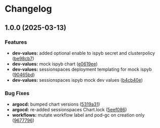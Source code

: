 # Changelog

## 1.0.0 (2025-03-13)


### Features

* **dev-values:** added optional enable to ispyb secret and clusterpolicy ([be98cb7](https://github.com/daurer/test-workflows/commit/be98cb70c63e53d3ed996c38771cae736c64b039))
* **dev-values:** mock ispyb chart ([e0619ee](https://github.com/daurer/test-workflows/commit/e0619ee80f89e1a50b3e69c29ffef271c13067c1))
* **dev-values:** sessionspaces deployment templating for mock ispyb ([90465bd](https://github.com/daurer/test-workflows/commit/90465bdac0860b5a9cfeb3843d330ed6cd475f77))
* **dev-values:** sessionspaces ispyb mock dev values ([b4cb40e](https://github.com/daurer/test-workflows/commit/b4cb40e7202fb0d2ff981d5b7ef387b16c8ff660))


### Bug Fixes

* **argocd:** bumped chart versions ([5319a31](https://github.com/daurer/test-workflows/commit/5319a31dd5bd4757c0e0ca7f96ea94e239c816e5))
* **argocd:** re-added sessionspaces Chart.lock ([5eef086](https://github.com/daurer/test-workflows/commit/5eef0861bf80ba8cded51e9df80d3ba4189ca126))
* **workflows:** mutate workflow label and pod-gc on creation only ([9677796](https://github.com/daurer/test-workflows/commit/96777961adb91583ffb86c8a3d566227f1416b28))

